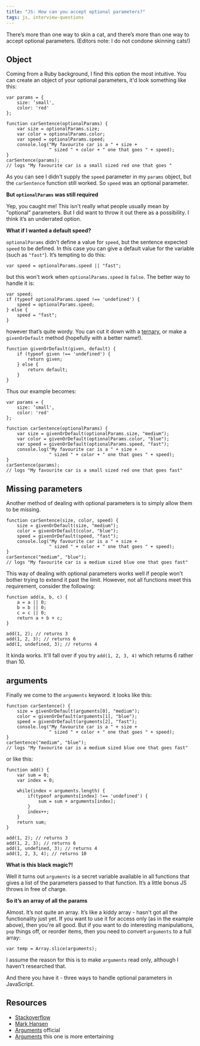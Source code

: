 ```yaml
---
title: "JS: How can you accept optional parameters?"
tags: js, interview-questions
---
```


There’s more than one way to skin a cat, and there’s more than one way to accept optional parameters. (Editors note: I do not condone skinning cats!)

## Object

Coming from a Ruby background, I find this option the most intuitive. You can create an object of your optional parameters, it'd look something like this:

```
var params = {
    size: ’small',
    color: 'red'
};

function carSentence(optionalParams) {
    var size = optionalParams.size;
    var color = optionalParams.color;
    var speed = optionalParams.speed;
    console.log("My favourite car is a " + size +
                " sized " + color + " one that goes " + speed);
}
carSentence(params);
// logs "My favourite car is a small sized red one that goes "
```

As you can see I didn't supply the `speed` parameter in my `params` object, but the `carSentence` function still worked. So `speed` was an optional parameter.

**But `optionalParams` was still required**

Yep, you caught me! This isn't really what people usually mean by "optional" parameters. But I did want to throw it out there as a possibility. I think it’s an underrated option.

**What if I wanted a default speed?**

`optionalParams` didn't define a value for `speed`, but the sentence expected `speed` to be defined. In this case you can give a default value for the variable (such as `"fast"`). It’s tempting to do this:

```
var speed = optionalParams.speed || "fast";
```

but this won't work when `optionalParams.speed` is `false`. The better way to handle it is:

```
var speed;
if (typeof optionalParams.speed !== 'undefined') {
    speed = optionalParams.speed;
} else {
    speed = "fast";
}
```

however that’s quite wordy. You can cut it down with a [ternary](/blog/2014/js-ternary/), or make a `givenOrDefault` method (hopefully with a better name!).

```
function givenOrDefault(given, default) {
    if (typeof given !== 'undefined') {
        return given;
    } else {
        return default;
    }
}
```

Thus our example becomes:

```
var params = {
    size: ’small',
    color: 'red'
};

function carSentence(optionalParams) {
    var size = givenOrDefault(optionalParams.size, "medium");
    var color = givenOrDefault(optionalParams.color, "blue");
    var speed = givenOrDefault(optionalParams.speed, "fast");
    console.log("My favourite car is a " + size +
                " sized " + color + " one that goes " + speed);
}
carSentence(params);
// logs "My favourite car is a small sized red one that goes fast"
```


## Missing parameters

Another method of dealing with optional parameters is to simply allow them to be missing.

```
function carSentence(size, color, speed) {
    size = givenOrDefault(size, "medium");
    color = givenOrDefault(color, "blue");
    speed = givenOrDefault(speed, "fast");
    console.log("My favourite car is a " + size +
                " sized " + color + " one that goes " + speed);
}
carSentence("medium", "blue");
// logs "My favourite car is a medium sized blue one that goes fast"
```

This way of dealing with optional parameters works well if people won't bother trying to extend it past the limit. However, not all functions meet this requirement, consider the following:

```
function add(a, b, c) {
    a = a || 0;
    b = b || 0;
    c = c || 0;
    return a + b + c;
}

add(1, 2); // returns 3
add(1, 2, 3); // returns 6
add(1, undefined, 3); // returns 4
```

It kinda works. It'll fall over if you try `add(1, 2, 3, 4)` which returns 6 rather than 10.

## arguments

Finally we come to the `arguments` keyword. it looks like this:

```
function carSentence() {
    size = givenOrDefault(arguments[0], "medium");
    color = givenOrDefault(arguments[1], "blue");
    speed = givenOrDefault(arguments[2], "fast");
    console.log("My favourite car is a " + size +
                " sized " + color + " one that goes " + speed);
}
carSentence("medium", "blue");
// logs "My favourite car is a medium sized blue one that goes fast"
```

or like this:

```
function add() {
    var sum = 0;
    var index = 0;

    while(index < arguments.length) {
        if(typeof arguments[index] !== 'undefined') {
            sum = sum + arguments[index];
        }
        index++;
    }
    return sum;
}

add(1, 2); // returns 3
add(1, 2, 3); // returns 6
add(1, undefined, 3); // returns 4
add(1, 2, 3, 4); // returns 10
```

**What is this black magic?!**

Well it turns out `arguments` is a secret variable available in all functions that gives a list of the parameters passed to that function. It’s a little bonus JS throws in free of charge.

**So it’s an array of all the params**

Almost. It’s not quite an array. It’s like a kiddy array - hasn't got all the functionality just yet. If you want to use it for access only (as in the example above), then you're all good. But if you want to do interesting manipulations, `pop` things off, or reorder items, then you need to convert `arguments` to a full array:

```
var temp = Array.slice(arguments);
```

I assume the reason for this is to make `arguments` read only, although I haven't researched that.

And there you have it - three ways to handle optional parameters in JavaScript.

## Resources

* [Stackoverflow](http://stackoverflow.com/questions/148901/is-there-a-better-way-to-do-optional-function-parameters-in-javascript)
* [Mark Hansen](http://www.markhansen.co.nz/javascript-optional-parameters/)
* [Arguments](https://developer.mozilla.org/en-US/docs/Web/JavaScript/Reference/Functions/arguments) official
* [Arguments](https://javascriptweblog.wordpress.com/2011/01/18/javascripts-arguments-object-and-beyond/) this one is more entertaining